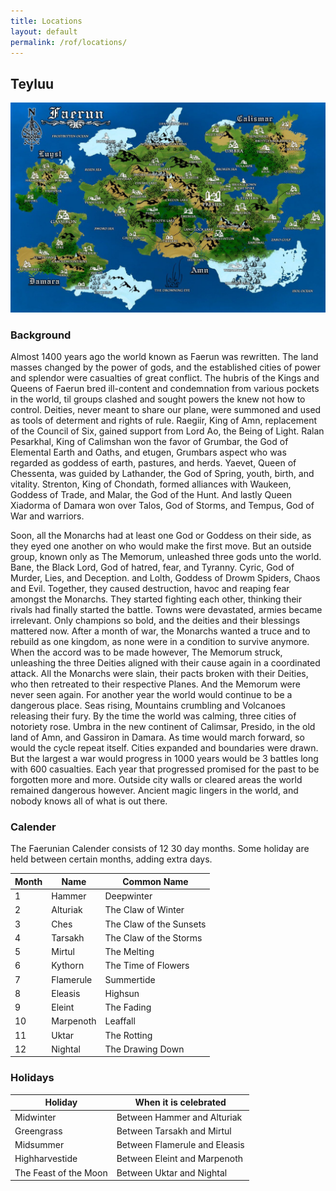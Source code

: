 ```yaml
---
title: Locations
layout: default
permalink: /rof/locations/
---
```

## Teyluu

![map-of-new-faerun](/assets/faerun.jpg)

### Background

Almost 1400 years ago the world known as Faerun was rewritten. The land masses changed by the power of gods, and the established cities of power and splendor were casualties of great conflict. The hubris of the Kings and Queens of Faerun bred ill-content and condemnation from various pockets in the world, til groups clashed and sought powers the knew not how to control. Deities, never meant to share our plane, were summoned and used as tools of determent and rights of rule. 
Raegiir, King of Amn, replacement of the Council of Six, gained support from Lord Ao, the Being of Light. 
Ralan Pesarkhal, King of Calimshan won the favor of Grumbar, the God of Elemental Earth and Oaths, and etugen, Grumbars aspect who was regarded as goddess of earth, pastures, and herds. 
Yaevet, Queen of Chessenta, was guided by Lathander, the God of Spring, youth, birth, and vitality. 
Strenton, King of Chondath, formed alliances with Waukeen, Goddess of Trade, and Malar, the God of the Hunt. 
And lastly Queen Xiadorma of Damara won over Talos, God of Storms, and Tempus, God of War and warriors.

Soon, all the Monarchs had at least one God or Goddess on their side, as they eyed one another on who would make the first move. But an outside group, known only as The Memorum, unleashed three gods unto the world. Bane, the Black Lord, God of hatred, fear, and Tyranny. Cyric, God of Murder, Lies, and Deception. and Lolth, Goddess of Drowm Spiders, Chaos and Evil. Together, they caused destruction, havoc and reaping fear amongst the Monarchs. They started fighting each other, thinking their rivals had finally started the battle. Towns were devastated, armies became irrelevant. Only champions so bold, and the deities and their blessings mattered now. After a month of war, the Monarchs wanted a truce and to rebuild as one kingdom, as none were in a condition to survive anymore. When the accord was to be made however, The Memorum struck, unleashing the three Deities aligned with their cause again in a coordinated attack. All the Monarchs were slain, their pacts broken with their Deities, who then retreated to their respective Planes. And the Memorum were never seen again. For another year the world would continue to be a dangerous place. Seas rising, Mountains crumbling and Volcanoes releasing their fury. By the time the world was calming, three cities of notoriety rose. Umbra in the new continent of Calimsar, Presido, in the old land of Amn, and Gassiron in Damara. As time would march forward, so would the cycle repeat itself. Cities expanded and boundaries were drawn. But the largest a war would progress in 1000 years would be 3 battles long with 600 casualties. Each year that progressed promised for the past to be forgotten more and more. Outside city walls or cleared areas the world remained dangerous however. Ancient magic lingers in the world, and nobody knows all of what is out there.

### Calender

The Faerunian Calender consists of 12 30 day months. Some holiday are held between certain months, adding extra days.

|Month|    Name   |      Common Name       |
|-----|-----------|------------------------|
|  1  |	Hammer	  | Deepwinter             |
|  2  |	Alturiak	| The Claw of Winter     |
|  3  |	Ches	    | The Claw of the Sunsets|
|  4  |	Tarsakh	  | The Claw of the Storms |
|  5  |	Mirtul	  | The Melting            |
|  6  |	Kythorn	  | The Time of Flowers    |
|  7  |	Flamerule	| Summertide             |
|  8  |	Eleasis	  | Highsun                |
|  9  |	Eleint	  | The Fading             |
|  10 |	Marpenoth | Leaffall               |
|  11 |	Uktar     | The Rotting            |
|  12	| Nightal	  | The Drawing Down       |

### Holidays

|       Holiday        |    When it is celebrated     |
|----------------------|------------------------------|
| Midwinter            | Between Hammer and Alturiak  |
| Greengrass           | Between Tarsakh and Mirtul   |
| Midsummer            | Between Flamerule and Eleasis|
| Highharvestide       | Between Eleint and Marpenoth |
| The Feast of the Moon| Between Uktar and Nightal    |
